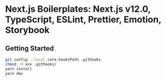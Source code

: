 # Next.js Boilerplates: Next.js v12.0, TypeScript, ESLint, Prettier, Emotion, Storybook

## Getting Started

```bash
git config --local core.hooksPath .githooks
chmod -R a+x .githooks/
yarn install
yarn dev
```
